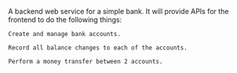 A backend web service for a simple bank. It will provide APIs for the frontend to do the following things:

    Create and manage bank accounts.

    Record all balance changes to each of the accounts.

    Perform a money transfer between 2 accounts.